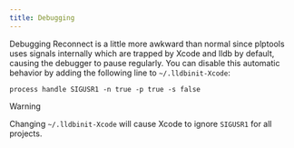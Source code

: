 ```yaml
---
title: Debugging
---
```


Debugging Reconnect is a little more awkward than normal since plptools uses signals internally which are trapped by Xcode and lldb by default, causing the debugger to pause regularly. You can disable this automatic behavior by adding the following line to `~/.lldbinit-Xcode`:

```
process handle SIGUSR1 -n true -p true -s false
```

> [!WARNING]
> Changing `~/.lldbinit-Xcode` will cause Xcode to ignore `SIGUSR1` for all projects.

